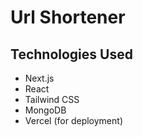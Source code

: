 # Url Shortener

## Technologies Used
- Next.js
- React
- Tailwind CSS
- MongoDB
- Vercel (for deployment)